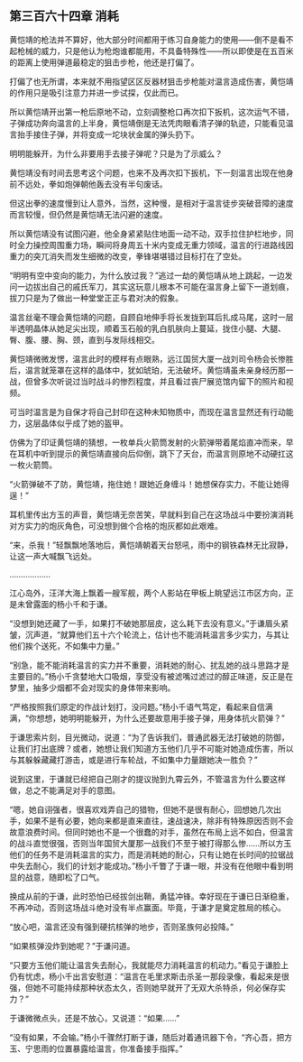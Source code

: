 ## 第三百六十四章 消耗
黄恺靖的枪法并不算好，他大部分时间都用于练习自身能力的使用——倒不是看不起枪械的威力，只是他认为枪炮谁都能用，不具备特殊性——所以即使是在五百米的距离上使用弹道最稳定的狙击步枪，他还是打偏了。

打偏了也无所谓，本来就不用指望区区反器材狙击步枪能对温言造成伤害，黄恺靖的作用只是吸引注意力并进一步试探，仅此而已。

所以黄恺靖开出第一枪后原地不动，立刻调整枪口再次扣下扳机，这次运气不错，子弹成功奔向温言的上半身，黄恺靖倒是无法凭肉眼看清子弹的轨迹，只能看见温言抬手接住子弹，并将变成一坨块状金属的弹头扔下。

明明能躲开，为什么非要用手去接子弹呢？只是为了示威么？

黄恺靖没有时间去思考这个问题，也来不及再次扣下扳机，下一刻温言出现在他身前不远处，拳如炮弹朝他轰去没有半句废话。

但这出拳的速度慢到让人意外，当然，这种慢，是相对于温言徒步突破音障的速度而言较慢，但仍然是黄恺靖无法闪避的速度。

所以黄恺靖没有试图闪避，他全身紧紧贴住地面一动不动，双手拉住护栏地步，同时全力操控周围重力场，瞬间将身周五十米内变成无重力领域，温言的行进路线因重力的突兀消失而发生细微的改变，拳锋堪堪错过目标打在了空处。

“明明有空中变向的能力，为什么放过我？”逃过一劫的黄恺靖从地上跳起，一边发问一边拔出自己的戚氏军刀，其实这玩意儿根本不可能在温言身上留下一道划痕，拔刀只是为了做出一种堂堂正正与君对决的假象。

温言丝毫不理会黄恺靖的问题，自顾自地伸手将长发拢到耳后扎成马尾，这时一层半透明晶体从她足尖出现，顺着玉石般的乳白肌肤向上蔓延，拢住小腿、大腿、臀、腹、腰、胸、颈，直到与发际线相交。

黄恺靖微微发愣，温言此时的模样有点眼熟，远江国贸大厦一战刘司令杨会长惨胜后，温言就笼罩在这样的晶体中，犹如琥珀，无法破坏。黄恺靖虽未亲身经历那一战，但曾多次听说过当时战斗的惨烈程度，并且看过丧尸展览馆内留下的照片和视频。

可当时温言是为自保才将自己封印在这种未知物质中，而现在温言显然还有行动能力，这层晶体似乎成了她的盔甲。

仿佛为了印证黄恺靖的猜想，一枚单兵火箭筒发射的火箭弹带着尾焰直冲而来，早在耳机中听到提示的黄恺靖直接向后仰倒，跳下了天台，而温言则原地不动硬扛这一枚火箭筒。

“火箭弹破不了防，黄恺靖，拖住她！跟她近身缠斗！她想保存实力，不能让她得逞！”

耳机里传出方玉的声音，黄恺靖无奈苦笑，早就料到自己在这场战斗中要扮演消耗对方实力的炮灰角色，可没想到做个合格的炮灰都如此艰难。

“来，杀我！”轻飘飘地落地后，黄恺靖朝着天台怒吼，雨中的钢铁森林无比寂静，让这一声大喊飘飞远处。

………………

江心岛外，汪洋大海上飘着一艘军舰，两个人影站在甲板上眺望远江市区方向，正是未曾露面的杨小千和于谦。

“没想到她还藏了一手，如果打不破她那层皮，这么耗下去没有意义。”于谦眉头紧皱，沉声道，“就算他们五十六个轮流上，估计也不能消耗温言多少实力，与其让他们挨个送死，不如集中力量。”

“别急，能不能消耗温言的实力并不重要，消耗她的耐心、扰乱她的战斗思路才是主要目的。”杨小千贪婪地大口吸烟，享受没有被滤嘴过滤过的醇正味道，反正是在梦里，抽多少烟都不会对现实的身体带来影响。

“严格按照我们原定的作战计划打，没问题。”杨小千语气笃定，看起来自信满满，“你想想，她明明能躲开，为什么还要故意用手接子弹，用身体抗火箭弹？”

于谦思索片刻，目光微动，说道：“为了告诉我们，普通武器无法打破她的防御，让我们打出底牌？或者，她想让我们知道方玉他们几乎不可能对她造成伤害，所以与其躲躲藏藏打游击，或是进行车轮战，不如集中力量跟她决一胜负？”

说到这里，于谦就已经把自己刚才的提议抛到九霄云外，不管温言为什么要这样做，总之不能满足对手的意图。

“嗯，她自诩强者，很喜欢戏弄自己的猎物，但她不是很有耐心，回想她几次出手，如果不是有必要，她向来都是直来直往，速战速决，除非有特殊原因否则不会故意浪费时间。但同时她也不是一个很蠢的对手，虽然在布局上远不如白，但温言的战斗直觉很强，否则当年国贸大厦那一战我们不至于被打得那么惨……所以方玉他们的任务不是消耗温言的实力，而是消耗她的耐心，只有让她在长时间的拉锯战中失去耐心，我们的计划才能成功。”杨小千瞥了于谦一眼，并没有在他眼中看到明显的战意，随即松了口气。

换成从前的于谦，此时恐怕已经拔剑出鞘，勇猛冲锋。幸好现在于谦已日渐稳重，不再冲动，否则这场战斗绝对没有半点赢面。毕竟，于谦才是奠定胜局的核心。

“放心吧，温言还没有强到硬抗核弹的地步，否则圣族何必投降。”

“如果核弹没炸到她呢？”于谦问道。

“只要方玉他们能让温言失去耐心，我就能尽力消耗温言的机动力。”看见于谦脸上仍有忧虑，杨小千出言安慰道：“温言在毛里求斯击杀圣一那段录像，看起来是很强，但她不可能持续那种状态太久，否则她早就开了无双大杀特杀，何必保存实力？”

于谦微微点头，还是不放心，又说道：“如果……”

“没有如果，不会输。”杨小千骤然打断于谦，随后对着通讯器下令，“齐心吾，把方玉、宁思雨的位置暴露给温言，你准备接手指挥。”

